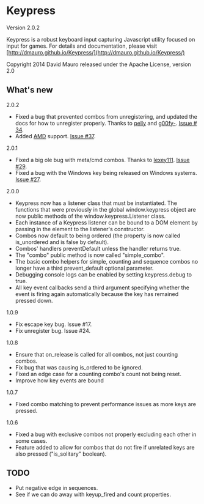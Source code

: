 Keypress
========
Version 2.0.2

Keypress is a robust keyboard input capturing Javascript utility
focused on input for games. For details and documentation, please
visit [http://dmauro.github.io/Keypress/](http://dmauro.github.io/Keypress/)

Copyright 2014 David Mauro
released under the Apache License, version 2.0


**What's new**
---------------

2.0.2

* Fixed a bug that prevented combos from unregistering, and updated the docs for how to unregister properly. Thanks to [pelly](https://github.com/pelly) and [g00fy-](https://github.com/g00fy-). [Issue # 34](https://github.com/dmauro/Keypress/issues/34).
* Added [AMD](http://requirejs.org/docs/whyamd.html) support. [Issue #37](https://github.com/dmauro/Keypress/issues/37).

2.0.1

* Fixed a big ole bug with meta/cmd combos. Thanks to [lexey111](https://github.com/lexey111). [Issue #29](https://github.com/dmauro/Keypress/issues/29).
* Fixed a bug with the Windows key being released on Windows systems. [Issue #27](https://github.com/dmauro/Keypress/issues/27).

2.0.0

* Keypress now has a listener class that must be instantiated. The functions that were previously in the global window.keypress object are now public methods of the window.keypress.Listener class.
* Each instance of a Keypress listener can be bound to a DOM element by passing in the element to the listener's constructor.
* Combos now default to being ordered (the property is now called is_unordered and is false by default).
* Combos' handlers preventDefault unless the handler returns true.
* The "combo" public method is now called "simple_combo".
* The basic combo helpers for simple, counting and sequence combos no longer have a third prevent_default optional parameter.
* Debugging console logs can be enabled by setting keypress.debug to true.
* All key event callbacks send a third argument specifying whether the event is firing again automatically because the key has remained pressed down.

1.0.9

* Fix escape key bug. Issue #17.
* Fix unregister bug. Issue #24.

1.0.8

* Ensure that on_release is called for all combos, not just counting combos.
* Fix bug that was causing is_ordered to be ignored.
* Fixed an edge case for a counting combo's count not being reset.
* Improve how key events are bound

1.0.7

* Fixed combo matching to prevent performance issues as more keys are pressed.

1.0.6

* Fixed a bug with exclusive combos not properly excluding each other in some cases.
* Feature added to allow for combos that do not fire if unrelated keys are also pressed ("is_solitary" boolean).



TODO
----

* Put negative edge in sequences.
* See if we can do away with keyup_fired and count properties.
